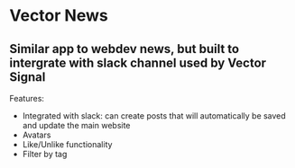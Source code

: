 <h1> Vector News </h1>

<h2> Similar app to webdev news, but built to intergrate with slack channel used by Vector Signal</h2>

<p>Features:</p>
<ul>
  <li>Integrated with slack: can create posts that will automatically be saved and update the main website</li>
  <li>Avatars</li>
  <li>Like/Unlike functionality</li>
  <li>Filter by tag</li>
</ul>
